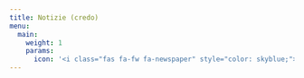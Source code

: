 ```yaml
---
title: Notizie (credo)
menu:
  main:
    weight: 1
    params:
      icon: '<i class="fas fa-fw fa-newspaper" style="color: skyblue;"></i>'
---
```

